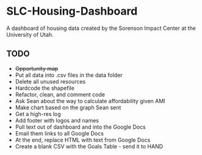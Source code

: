 # SLC-Housing-Dashboard

A dashboard of housing data created by the Sorenson Impact Center at the University of Utah. 

## TODO
* ~~Opportunity map~~
* Put all data into .csv files in the data folder
* Delete all unused resources
* Hardcode the shapefile
* Refactor, clean, and comment code
* Ask Sean about the way to calculate affordability given AMI
* Make chart based on the graph Sean sent
* Get a high-res log
* Add footer with logos and names
* Pull text out of dashboard and into the Google Docs
* Email them links to all Google Docs
* At the end, replace HTML with text from Google Docs
* Create a blank CSV with the Goals Table - send it to HAND
